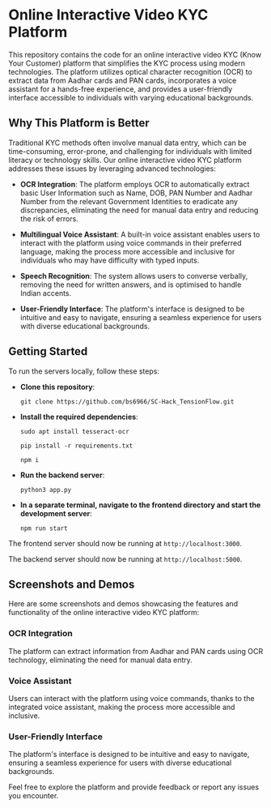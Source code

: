 # Online Interactive Video KYC Platform

This repository contains the code for an online interactive video KYC (Know Your Customer) platform that simplifies the KYC process using modern technologies. The platform utilizes optical character recognition (OCR) to extract data from Aadhar cards and PAN cards, incorporates a voice assistant for a hands-free experience, and provides a user-friendly interface accessible to individuals with varying educational backgrounds.

## Why This Platform is Better

Traditional KYC methods often involve manual data entry, which can be time-consuming, error-prone, and challenging for individuals with limited literacy or technology skills. Our online interactive video KYC platform addresses these issues by leveraging advanced technologies:

- **OCR Integration**: The platform employs OCR to automatically extract basic User Information such as Name, DOB, PAN Number and Aadhar Number from the relevant Government Identities to eradicate any discrepancies, eliminating the need for manual data entry and reducing the risk of errors.

- **Multilingual Voice Assistant**: A built-in voice assistant enables users to interact with the platform using voice commands in their preferred language, making the process more accessible and inclusive for individuals who may have difficulty with typed inputs.

- **Speech Recognition**: The system allows users to converse verbally, removing the need for written answers, and is optimised to handle Indian accents.

- **User-Friendly Interface**: The platform's interface is designed to be intuitive and easy to navigate, ensuring a seamless experience for users with diverse educational backgrounds.
  
## Getting Started

To run the servers locally, follow these steps:

- **Clone this repository**:

  ```git clone https://github.com/bs6966/SC-Hack_TensionFlow.git```

- **Install the required dependencies**:

  ```sudo apt install tesseract-ocr```
  
  ```pip install -r requirements.txt```
  
  ```npm i```
  
- **Run the backend server**:

  ```python3 app.py```
  
- **In a separate terminal, navigate to the frontend directory and start the development server**:

  ```npm run start```

The frontend server should now be running at `http://localhost:3000`.

The backend server should now be running at `http://localhost:5000`.

## Screenshots and Demos

Here are some screenshots and demos showcasing the features and functionality of the online interactive video KYC platform:

### OCR Integration

The platform can extract information from Aadhar and PAN cards using OCR technology, eliminating the need for manual data entry.

### Voice Assistant

Users can interact with the platform using voice commands, thanks to the integrated voice assistant, making the process more accessible and inclusive.

### User-Friendly Interface

The platform's interface is designed to be intuitive and easy to navigate, ensuring a seamless experience for users with diverse educational backgrounds.

Feel free to explore the platform and provide feedback or report any issues you encounter.
